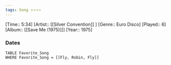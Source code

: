 ```yaml
---
tags: Song ⭐⭐⭐⭐ 
---
```

[Time:: 5:34]
[Artist:: [[Silver Convention]] ]
[Genre:: Euro Disco]
[Played:: 6]
[Album:: [[Save Me (1975)]]]
[Year:: 1975]
### Dates
````dataview
TABLE Favorite_Song
WHERE Favorite_Song = [[Fly, Robin, Fly]]
````